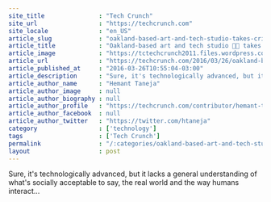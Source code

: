 ```yaml
---
site_title               : "Tech Crunch"
site_url                 : "https://techcrunch.com"
site_locale              : "en_US"
article_slug             : "oakland-based-art-and-tech-studio-takes-critical-look-at-a-i"
article_title            : "Oakland-based art and tech studio 💾🌵 takes critical look at A.I."
article_image            : "https://tctechcrunch2011.files.wordpress.com/2016/03/img_1010.png?w=764&h=400&crop=1"
article_url              : "https://techcrunch.com/2016/03/26/oakland-based-art-and-tech-studio-%f0%9f%92%be%f0%9f%8c%b5-takes-critical-look-at-a-i/"
article_published_at     : "2016-03-26T10:55:04-03:00"
article_description      : "Sure, it's technologically advanced, but it lacks a general understanding of what's socially acceptable to say, the real world and the way humans interact..."
article_author_name      : "Hemant Taneja"
article_author_image     : null
article_author_biography : null
article_author_profile   : "https://techcrunch.com/contributor/hemant-taneja/"
article_author_facebook  : null
article_author_twitter   : "https://twitter.com/htaneja"
category                 : ['technology']
tags                     : ['Tech Crunch']
permalink                : "/:categories/oakland-based-art-and-tech-studio-takes-critical-look-at-a-i/"
layout                   : post
---
```


Sure, it's technologically advanced, but it lacks a general understanding of what's socially acceptable to say, the real world and the way humans interact...
